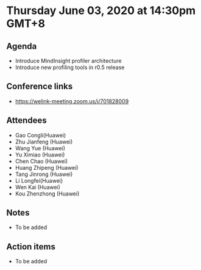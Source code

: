 # Thursday June 03, 2020 at 14:30pm GMT+8

## Agenda
* Introduce MindInsight profiler architecture 
* Introduce new profiling tools in r0.5 release 

## Conference links
* https://welink-meeting.zoom.us/j/701828009

## Attendees 
* Gao Congli(Huawei)
* Zhu Jianfeng (Huawei)
* Wang Yue (Huawei)
* Yu Ximiao (Huawei)
* Chen Chao (Huawei)
* Huang Zhipeng (Huawei)
* Tang Jinrong (Huawei)
* Li Longfei(Huawei)
* Wen Kai (Huawei)
* Kou Zhenzhong (Huawei)

## Notes
* To be added

## Action items
* To be added
